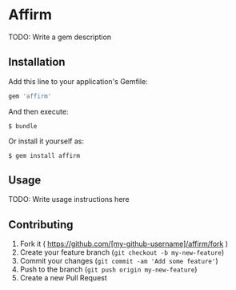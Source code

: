 # Affirm

TODO: Write a gem description

## Installation

Add this line to your application's Gemfile:

```ruby
gem 'affirm'
```

And then execute:

    $ bundle

Or install it yourself as:

    $ gem install affirm

## Usage

TODO: Write usage instructions here

## Contributing

1. Fork it ( https://github.com/[my-github-username]/affirm/fork )
2. Create your feature branch (`git checkout -b my-new-feature`)
3. Commit your changes (`git commit -am 'Add some feature'`)
4. Push to the branch (`git push origin my-new-feature`)
5. Create a new Pull Request
